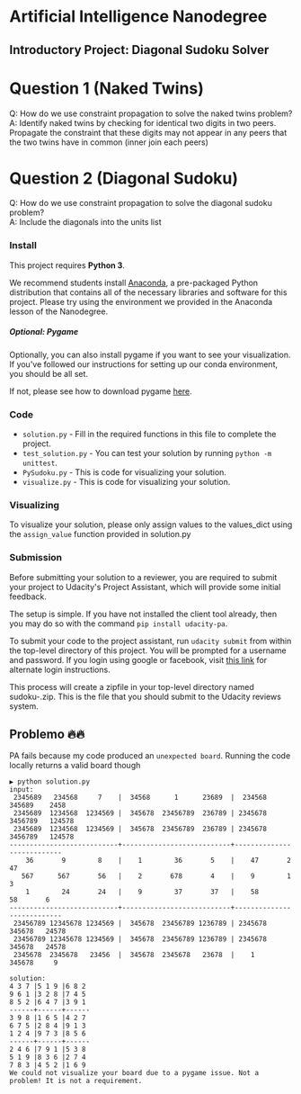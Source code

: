 # Artificial Intelligence Nanodegree
## Introductory Project: Diagonal Sudoku Solver

# Question 1 (Naked Twins)
Q: How do we use constraint propagation to solve the naked twins problem?  
A: Identify naked twins by checking for identical two digits in two peers. Propagate the constraint that these digits may not appear in any peers that the two twins have in common (inner join each peers)

# Question 2 (Diagonal Sudoku)
Q: How do we use constraint propagation to solve the diagonal sudoku problem?  
A: Include the diagonals into the units list

### Install

This project requires **Python 3**.

We recommend students install [Anaconda](https://www.continuum.io/downloads), a pre-packaged Python distribution that contains all of the necessary libraries and software for this project. 
Please try using the environment we provided in the Anaconda lesson of the Nanodegree.

##### Optional: Pygame

Optionally, you can also install pygame if you want to see your visualization. If you've followed our instructions for setting up our conda environment, you should be all set.

If not, please see how to download pygame [here](http://www.pygame.org/download.shtml).

### Code

* `solution.py` - Fill in the required functions in this file to complete the project.
* `test_solution.py` - You can test your solution by running `python -m unittest`.
* `PySudoku.py` - This is code for visualizing your solution.
* `visualize.py` - This is code for visualizing your solution.

### Visualizing

To visualize your solution, please only assign values to the values_dict using the `assign_value` function provided in solution.py

### Submission
Before submitting your solution to a reviewer, you are required to submit your project to Udacity's Project Assistant, which will provide some initial feedback.  

The setup is simple.  If you have not installed the client tool already, then you may do so with the command `pip install udacity-pa`.  

To submit your code to the project assistant, run `udacity submit` from within the top-level directory of this project.  You will be prompted for a username and password.  If you login using google or facebook, visit [this link](https://project-assistant.udacity.com/auth_tokens/jwt_login) for alternate login instructions.

This process will create a zipfile in your top-level directory named sudoku-<id>.zip.  This is the file that you should submit to the Udacity reviews system.

## Problemo 🔥🔥

PA fails because my code produced an `unexpected board`. Running the code locally returns a valid board though

```
▶ python solution.py
input:
 2345689   234568     7    |  34568      1      23689  |  234568   345689    2458
 2345689  1234568  1234569 |  345678  23456789  236789 | 2345678  3456789   124578
 2345689  1234568  1234569 |  345678  23456789  236789 | 2345678  3456789   124578
---------------------------+---------------------------+---------------------------
    36       9        8    |    1        36       5    |    47       2        47
   567      567       56   |    2       678       4    |    9        1        3
    1        24       24   |    9        37       37   |    58       58       6
---------------------------+---------------------------+---------------------------
 23456789 12345678 1234569 |  345678  23456789 1236789 | 2345678   345678   24578
 23456789 12345678 1234569 |  345678  23456789 1236789 | 2345678   345678   24578
 2345678  2345678   23456  |  345678  2345678   23678  |    1      345678     9

solution:
4 3 7 |5 1 9 |6 8 2
9 6 1 |3 2 8 |7 4 5
8 5 2 |6 4 7 |3 9 1
------+------+------
3 9 8 |1 6 5 |4 2 7
6 7 5 |2 8 4 |9 1 3
1 2 4 |9 7 3 |8 5 6
------+------+------
2 4 6 |7 9 1 |5 3 8
5 1 9 |8 3 6 |2 7 4
7 8 3 |4 5 2 |1 6 9
We could not visualize your board due to a pygame issue. Not a problem! It is not a requirement.
```